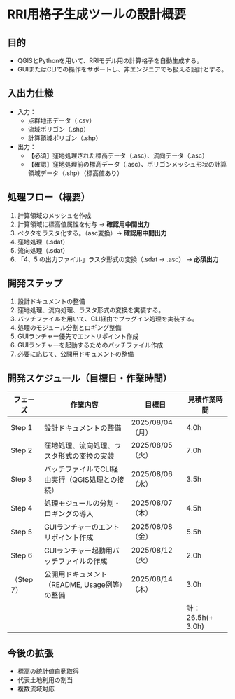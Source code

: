 # RRI用格子生成ツールの設計概要

## 目的
- QGISとPythonを用いて、RRIモデル用の計算格子を自動生成する。
- GUIまたはCLIでの操作をサポートし、非エンジニアでも扱える設計とする。

## 入出力仕様 
- 入力：
  - 点群地形データ（.csv）
  - 流域ポリゴン（.shp）
  - 計算領域ポリゴン（.shp）
- 出力：
  - 【必須】窪地処理された標高データ（.asc）、流向データ（.asc）
  - 【確認】窪地処理前の標高データ（.asc）、ポリゴンメッシュ形状の計算領域データ（.shp）（標高値あり）

## 処理フロー（概要）
1. 計算領域のメッシュを作成
2. 計算領域に標高値属性を付与 → **確認用中間出力**
3. ベクタをラスタ化する。（asc変換）→ **確認用中間出力**
4. 窪地処理（.sdat） 
5. 流向処理（.sdat）
6. 「4、5 の出力ファイル」ラスタ形式の変換（.sdat → .asc） → **必須出力**

## 開発ステップ
1. 設計ドキュメントの整備
2. 窪地処理、流向処理、ラスタ形式の変換を実装する。
3. バッチファイルを用いて、CLI経由でプラグイン処理を実装する。
4. 処理のモジュール分割とロギング整備
5. GUIランチャー優先でエントリポイント作成
6. GUIランチャーを起動するためのバッチファイル作成
7. 必要に応じて、公開用ドキュメントの整備

## 開発スケジュール（目標日・作業時間）

| フェーズ | 作業内容                                            | 目標日       | 見積作業時間 | 
|----------|-----------------------------------------------------|--------------|----------------|
| Step 1   | 設計ドキュメントの整備                              | 2025/08/04（月）   | 4.0h           |
| Step 2   | 窪地処理、流向処理、ラスタ形式の変換の実装         | 2025/08/05（火）   | 7.0h           |
| Step 3   | バッチファイルでCLI経由実行（QGIS処理との接続）    | 2025/08/06（水）   | 3.5h           |
| Step 4   | 処理モジュールの分割・ロギングの導入                | 2025/08/07（木）   | 4.5h           |
| Step 5   | GUIランチャーのエントリポイント作成                 | 2025/08/08（金）   | 5.5h           |
| Step 6   | GUIランチャー起動用バッチファイルの作成             | 2025/08/12（火）   | 2.0h           |
| （Step 7）   | 公開用ドキュメント（README, Usage例等）の整備       | 2025/08/14（木）  | 3.0h           |
| | | |計：26.5h(+ 3.0h)|


## 今後の拡張
- 標高の統計値自動取得
- 代表土地利用の割当
- 複数流域対応
